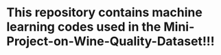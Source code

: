 # This repository contains machine learning codes used in the Mini-Project-on-Wine-Quality-Dataset!!!
